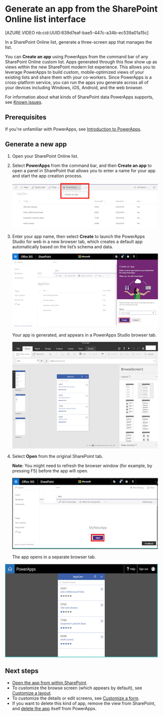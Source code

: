 <properties
   pageTitle="Generate an app to manage data from a SharePoint list | Microsoft PowerApps"
   description="Generate a three-screen app to manage data from a SharePoint list, whether the site is on-premises or in the cloud."
   services=""
   suite="powerapps"
   documentationCenter="na"
   authors="RickSaling"
   manager="anneta"
   editor=""
   tags=""/>

<tags
   ms.service="powerapps"
   ms.devlang="na"
   ms.topic="article"
   ms.tgt_pltfrm="na"
   ms.workload="na"
   ms.date="10/18/2016"
   ms.author="ricksal"/>

# Generate an app from the SharePoint Online list interface

[AZURE.VIDEO nb:cid:UUID:639d7eaf-bae5-447c-a34b-ec539a01a15c]

In a SharePoint Online list, generate a three-screen app that manages the list.

You can **Create an app** using PowerApps from the command bar of any SharePoint Online custom list. Apps generated through this flow show up as views within the new SharePoint modern list experience.  This allows you to leverage PowerApps to build custom, mobile-optimized views of your existing lists and share them with your co-workers.  Since PowerApps is a cross-platform service, you can run the apps you generate across all of your devices including Windows, iOS, Android, and the web browser.

For information about what kinds of SharePoint data PowerApps supports, see [Known issues](connection-sharepoint-online.md#known-issues).

## Prerequisites

If you're unfamiliar with PowerApps, see [Introduction to PowerApps](getting-started.md).

## Generate a new app

1. Open your SharePoint Online list.

2. Select **PowerApps** from the command bar, and then **Create an app** to open a panel in SharePoint that allows you to enter a name for your app and start the app creation process.

    ![](./media/generate-app-from-sharepoint-list-interface/generate-new-app.png)

3. Enter your app name, then select **Create** to launch the PowerApps Studio for web in a new browser tab, which creates a default app automatically based on the list’s schema and data.

    ![](./media/generate-app-from-sharepoint-list-interface/enter-app-name.png)

	Your app is generated, and appears in a PowerApps Studio browser tab.

    ![](./media/generate-app-from-sharepoint-list-interface/powerapp-studio-for-web.png)  

6. Select **Open** from the original SharePoint tab.

	**Note**: You might need to refresh the browser window (for example, by pressing F5) before the app will open.

    ![](./media/generate-app-from-sharepoint-list-interface/open-app-in-browser.png)

	The app opens in a separate browser tab.

  ![](./media/generate-app-from-sharepoint-list-interface/open-app.png)

## Next steps ##

- [Open the app from within SharePoint](open-app-embedded-in-sharepoint.md).
- To customize the browse screen (which appears by default), see [Customize a layout](customize-layout-sharepoint.md).
- To customize the details or edit screens, see [Customize a form](customize-forms-sharepoint.md).
- If you want to delete this kind of app, remove the view from SharePoint, and [delete the app](delete-app.md) itself from PowerApps.
